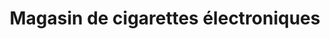 ---
title: "Magasin de cigarettes électroniques"
url: /gignac/magasin-de-cigarettes-electroniques/
shop: E-Zigaretten
---